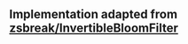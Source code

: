## Implementation adapted from [zsbreak/InvertibleBloomFilter](https://github.com/zsbreak/InvertibleBloomFilter)